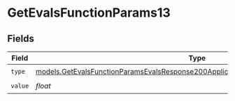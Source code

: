 # GetEvalsFunctionParams13


## Fields

| Field                                                                                                                                                                            | Type                                                                                                                                                                             | Required                                                                                                                                                                         | Description                                                                                                                                                                      |
| -------------------------------------------------------------------------------------------------------------------------------------------------------------------------------- | -------------------------------------------------------------------------------------------------------------------------------------------------------------------------------- | -------------------------------------------------------------------------------------------------------------------------------------------------------------------------------- | -------------------------------------------------------------------------------------------------------------------------------------------------------------------------------- |
| `type`                                                                                                                                                                           | [models.GetEvalsFunctionParamsEvalsResponse200ApplicationJSONResponseBodyData513Type](../models/getevalsfunctionparamsevalsresponse200applicationjsonresponsebodydata513type.md) | :heavy_check_mark:                                                                                                                                                               | N/A                                                                                                                                                                              |
| `value`                                                                                                                                                                          | *float*                                                                                                                                                                          | :heavy_check_mark:                                                                                                                                                               | N/A                                                                                                                                                                              |